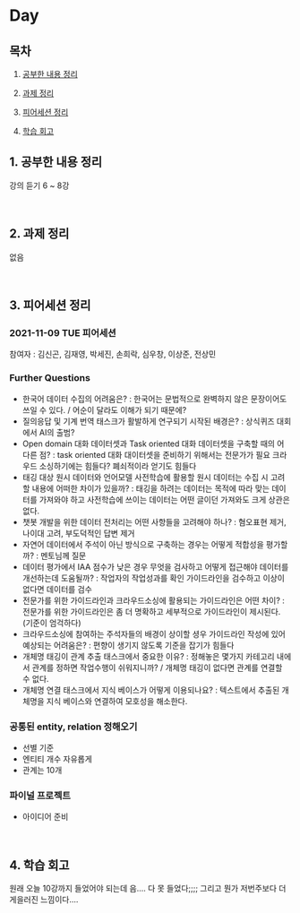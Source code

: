 <!--
구조
*
    *
        * <br>
            &nbsp; - &nbsp; <br>
                &nbsp;&nbsp;&nbsp;&nbsp; ‣ &nbsp; <br>
                    &nbsp;&nbsp;&nbsp;&nbsp;&nbsp;&nbsp;&nbsp;&nbsp; * &nbsp; <br>
-->

# Day 

## 목차 

1. [공부한 내용 정리](#1-공부한-내용-정리)

2. [과제 정리](#2-과제-정리)

3. [피어세션 정리](#3-피어세션-정리)

4. [학습 회고](#4-학습-회고)

## 1. 공부한 내용 정리

강의 듣기 6 ~ 8강 

<br>

## 2. 과제 정리

없음

<br>

## 3. 피어세션 정리

### 2021-11-09 TUE 피어세션
참여자 : 김신곤, 김재영, 박세진, 손희락, 심우창, 이상준, 전상민

### Further Questions
- 한국어 데이터 수집의 어려움은? : 한국어는 문법적으로 완벽하지 않은 문장이어도 쓰일 수 있다. / 어순이 달라도 이해가 되기 때문에?
- 질의응답 및 기계 번역 태스크가 활발하게 연구되기 시작된 배경은? : 상식퀴즈 대회에서 AI의 출범?
- Open domain 대화 데이터셋과 Task oriented 대화 데이터셋을 구축할 때의 어 다른 점? : task oriented 대화 대이터셋을 준비하기 위해서는 전문가가 필요 크라우드 소싱하기에는 힘들다? 폐쇠적이라 얻기도 힘들다
- 태깅 대상 원시 데이터와 언어모델 사전학습에 활용할 원시 데이터는 수집 시 고려할 내용에 어떠한 차이가 있을까? : 태깅을 하려는 데이터는 목적에 따라 맞는 데이터를 가져와야 하고 사전학습에 쓰이는 데이터는 어떤 글이던 가져와도 크게 상관은 없다.
- 챗봇 개발을 위한 데이터 전처리는 어떤 사항들을 고려해야 하나? : 혐오표현 제거, 나이대 고려, 부도덕적인 답변 제거 
- 자연어 데이터에서 주석이 아닌 방식으로 구축하는 경우는 어떻게 적합성을 평가할까? : 멘토님께 질문
- 데이터 평가에서 IAA 점수가 낮은 경우 무엇을 검사하고 어떻게 접근해야 데이터를 개선하는데 도움될까? : 작업자의 작업성과를 확인 가이드라인을 검수하고 이상이 없다면 데이터를 검수
- 전문가를 위한 가이드라인과 크라우드소싱에 활용되는 가이드라인은 어떤 차이? : 전문가를 위한 가이드라인은 좀 더 명확하고 세부적으로 가이드라인이 제시된다. (기준이 엄걱하다)
- 크라우드소싱에 참여하는 주석자들의 배경이 상이할 셩우 가이드라인 작성에 있어 예상되는 어려움은? : 편향이 생기지 않도록 기준을 잡기가 힘들다
- 개체명 태깅이 관계 추출 태스크에서 중요한 이유? : 정해놓은 몇가지 카테고리 내에서 관계를 정하면 작업수행이 쉬워지니까? / 개체명 태깅이 없다면 관계를 연결할 수 없다.
- 개체명 연결 태스크에서 지식 베이스가 어떻게 이용되나요? : 텍스트에서 추출된 개체명을 지식 베이스와 연결하여 모호성을 해소한다.


### 공통된 entity, relation 정해오기
- 선별 기준
- 엔티티 개수 자유롭게
- 관계는 10개

### 파이널 프로젝트
- 아이디어 준비

<br>

## 4. 학습 회고

원래 오늘 10강까지 들었어야 되는데 음.... 다 못 들었다;;;;
그리고 뭔가 저번주보다 더 게을러진 느낌이다....

<br>